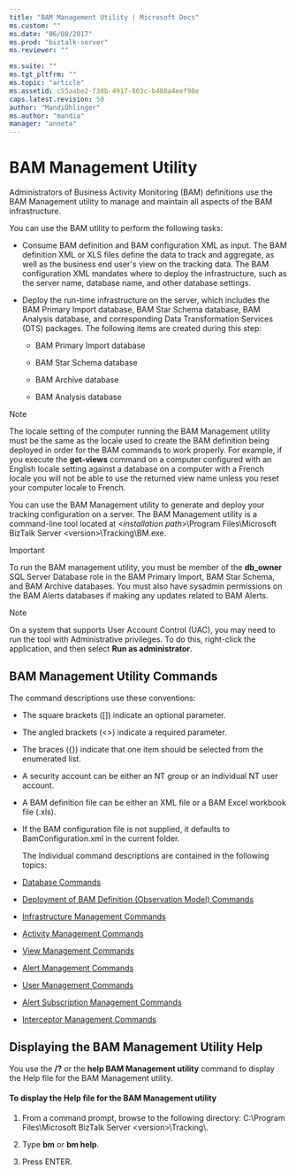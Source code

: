 ```yaml
---
title: "BAM Management Utility | Microsoft Docs"
ms.custom: ""
ms.date: "06/08/2017"
ms.prod: "biztalk-server"
ms.reviewer: ""

ms.suite: ""
ms.tgt_pltfrm: ""
ms.topic: "article"
ms.assetid: c55aabe2-f38b-4917-863c-b408a4eef98e
caps.latest.revision: 50
author: "MandiOhlinger"
ms.author: "mandia"
manager: "anneta"
---
```

# BAM Management Utility
Administrators of Business Activity Monitoring (BAM) definitions use the BAM Management utility to manage and maintain all aspects of the BAM infrastructure.  
  
 You can use the BAM utility to perform the following tasks:  
  
-   Consume BAM definition and BAM configuration XML as input. The BAM definition XML or XLS files define the data to track and aggregate, as well as the business end user's view on the tracking data. The BAM configuration XML mandates where to deploy the infrastructure, such as the server name, database name, and other database settings.  
  
-   Deploy the run-time infrastructure on the server, which includes the BAM Primary Import database, BAM Star Schema database, BAM Analysis database, and corresponding Data Transformation Services (DTS) packages. The following items are created during this step:  
  
    -   BAM Primary Import database  
  
    -   BAM Star Schema database  
  
    -   BAM Archive database  
  
    -   BAM Analysis database  
  
> [!NOTE]
>  The locale setting of the computer running the BAM Management utility must be the same as the locale used to create the BAM definition being deployed in order for the BAM commands to work properly. For example, if you execute the **get-views** command on a computer configured with an English locale setting against a database on a computer with a French locale you will not be able to use the returned view name unless you reset your computer locale to French.  
  
 You can use the BAM Management utility to generate and deploy your tracking configuration on a server. The BAM Management utility is a command-line tool located at \<*installation path*\>\Program Files\Microsoft BizTalk Server \<version\>\Tracking\BM.exe.  
  
> [!IMPORTANT]
>  To run the BAM management utility, you must be member of the **db_owner** SQL Server Database role in the BAM Primary Import, BAM Star Schema, and BAM Archive databases. You must also have sysadmin permissions on the BAM Alerts databases if making any updates related to BAM Alerts.  
  
> [!NOTE]
>  On a system that supports User Account Control (UAC), you may need to run the tool with Administrative privileges. To do this, right-click the application, and then select **Run as administrator**.  
  
## BAM Management Utility Commands  
 The command descriptions use these conventions:  
  
- The square brackets ([]) indicate an optional parameter.  
  
- The angled brackets (<>) indicate a required parameter.  
  
- The braces ({}) indicate that one item should be selected from the enumerated list.  
  
- A security account can be either an NT group or an individual NT user account.  
  
- A BAM definition file can be either an XML file or a BAM Excel workbook file (.xls).  
  
- If the BAM configuration file is not supplied, it defaults to BamConfiguration.xml in the current folder.  
  
  The Individual command descriptions are contained in the following topics:  
  
- [Database Commands](../core/database-commands.md)  
  
- [Deployment of BAM Definition (Observation Model) Commands](../core/deployment-of-bam-definition-observation-model-commands.md)  
  
- [Infrastructure Management Commands](../core/infrastructure-management-commands.md)  
  
- [Activity Management Commands](../core/activity-management-commands.md)  
  
- [View Management Commands](../core/view-management-commands.md)  
  
- [Alert Management Commands](../core/alert-management-commands.md)  
  
- [User Management Commands](../core/user-management-commands.md)  
  
- [Alert Subscription Management Commands](../core/alert-subscription-management-commands.md)  
  
- [Interceptor Management Commands](../core/interceptor-management-commands.md)  
  
## Displaying the BAM Management Utility Help  
 You use the **/?** or the **help BAM Management utility** command to display the Help file for the BAM Management utility.  
  
#### To display the Help file for the BAM Management utility  
  
1.  From a command prompt, browse to the following directory: C:\Program Files\Microsoft BizTalk Server \<version\>\Tracking\\.  
  
2.  Type **bm** or **bm help**.  
  
3.  Press ENTER.